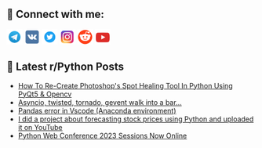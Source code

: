 ## 🔎 Connect with me:
[<img src="https://github.com/bullbesh/bullbesh/blob/main/images/Telegram.png" width="32" height="32" />](https://t.me/bullbesh)
[<img src="https://github.com/bullbesh/bullbesh/blob/main/images/VK.png" width="32" height="32" />](https://vk.com/bullbesh)
[<img src="https://github.com/bullbesh/bullbesh/blob/main/images/Twitter.png" width="32" height="32" />](https://twitter.com/bullbesh1)
[<img src="https://github.com/bullbesh/bullbesh/blob/main/images/Instagram.png" width="32" height="32" />](https://www.instagram.com/bullbesh)
[<img src="https://github.com/bullbesh/bullbesh/blob/main/images/Reddit.png" width="32" height="32" />](https://www.reddit.com/user/bullbesh)
[<img src="https://github.com/bullbesh/bullbesh/blob/main/images/YouTube.png" width="32" height="32" />](https://www.youtube.com/channel/UCtfjRs6uzgq5mfm8S06WTcg)

## 📕 Latest r/Python Posts
<!-- BLOG-POST-LIST:START -->
- [How To Re-Create Photoshop&#39;s Spot Healing Tool In Python Using PyQt5 &amp; Opencv](https://www.reddit.com/r/Python/comments/15yds5c/how_to_recreate_photoshops_spot_healing_tool_in/)
- [Asyncio, twisted, tornado, gevent walk into a bar...](https://www.reddit.com/r/Python/comments/15ydahg/asyncio_twisted_tornado_gevent_walk_into_a_bar/)
- [Pandas error in Vscode &lpar;Anaconda environment&rpar;](https://www.reddit.com/r/Python/comments/15yar42/pandas_error_in_vscode_anaconda_environment/)
- [I did a project about forecasting stock prices using Python and uploaded it on YouTube](https://www.reddit.com/r/Python/comments/15yagl9/i_did_a_project_about_forecasting_stock_prices/)
- [Python Web Conference 2023 Sessions Now Online](https://www.reddit.com/r/Python/comments/15yafoo/python_web_conference_2023_sessions_now_online/)
<!-- BLOG-POST-LIST:END -->
